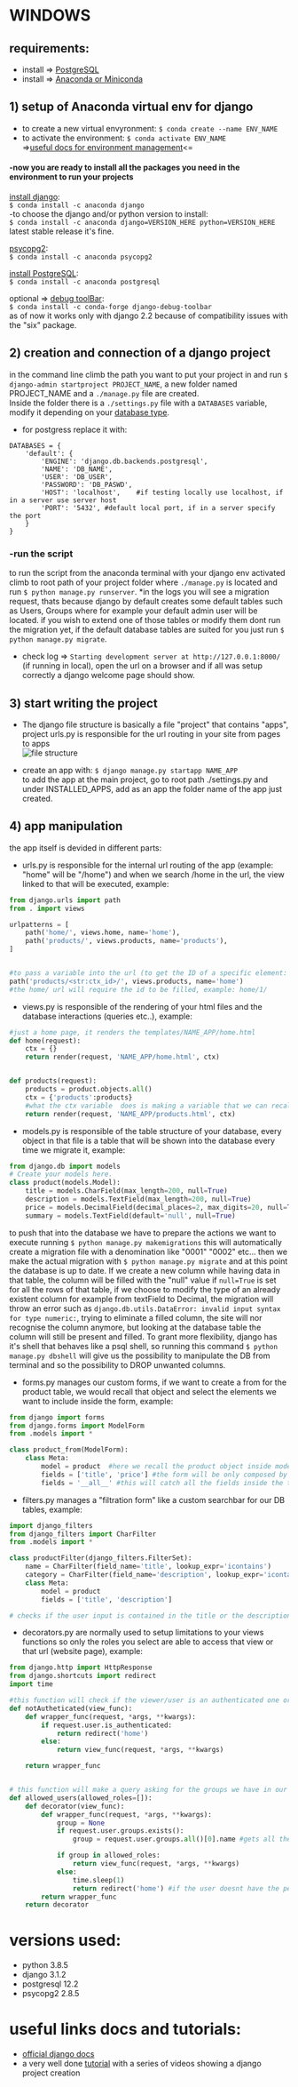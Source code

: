 # WINDOWS
## requirements:
* install => [PostgreSQL](https://www.enterprisedb.com/downloads/postgres-postgresql-downloads)<br/>
* install => [Anaconda or Miniconda](https://www.anaconda.com/products/individual)

## 1) setup of Anaconda virtual env for django
* to create a new virtual envyronment: ```$ conda create --name ENV_NAME```<br/>
* to activate the environment: ```$ conda activate ENV_NAME```<br/>
=>[useful docs for environment management](https://docs.conda.io/projects/conda/en/latest/user-guide/tasks/manage-environments.html#creating-an-environment-with-commands)<=<br/>

#### -now you are ready to install all the packages you need in the environment to run your projects

[install django](https://anaconda.org/anaconda/django):<br/>
```$ conda install -c anaconda django```<br/>
-to choose the django and/or python version to install:<br/>
```$ conda install -c anaconda django=VERSION_HERE python=VERSION_HERE```<br/>
latest stable release it's fine.

[psycopg2](https://anaconda.org/anaconda/psycopg2):<br/>
```$ conda install -c anaconda psycopg2```<br/>

[install PostgreSQL](https://anaconda.org/anaconda/postgresql):<br/>
```$ conda install -c anaconda postgresql```<br/>

optional => [debug toolBar](https://anaconda.org/conda-forge/django-debug-toolbar):<br/>
```$ conda install -c conda-forge django-debug-toolbar```<br/>
as of now it works only with django 2.2 because of compatibility issues with the "six" package.

## 2) creation and connection of a django project
in the command line climb the path you want to put your project in and run ```$ django-admin startproject PROJECT_NAME```, a new folder named PROJECT_NAME and a ```./manage.py``` file are created.<br/>
Inside the folder there is a ```./settings.py``` file with a ```DATABASES``` variable, modify it depending on your [database type](https://docs.djangoproject.com/en/3.1/ref/settings/#databases).
* for postgress replace it with:
```
DATABASES = {
    'default': {
        'ENGINE': 'django.db.backends.postgresql',
        'NAME': 'DB_NAME',
        'USER': 'DB_USER',
        'PASSWORD': 'DB_PASWD',
        'HOST': 'localhost',    #if testing locally use localhost, if in a server use server host
        'PORT': '5432', #default local port, if in a server specify the port
    }
}
```

### -run the script
to run the script from the anaconda terminal with your django env activated climb to root path of your project folder where ```./manage.py``` is located and run  ```$ python manage.py runserver```.
*in the logs you will see a migration request, thats because django by default creates some default tables such as Users, Groups where for example your default admin user will be located.
if you wish to extend one of those tables or modify them dont run the migration yet, if the default database tables are suited for you just run ```$ python manage.py migrate```.

* check log => ```Starting development server at http://127.0.0.1:8000/``` (if running in local), open the url on a browser and if all was setup correctly a django welcome page should show.

## 3) start writing the project
* The django file structure is basically a file "project" that contains "apps", project urls.py is responsible for the url routing in your site from pages to apps<br/>
![file structure](https://djangobook.com/wp-content/uploads/structure_drawing1_new.png "base django project structure")

* create an app with: ```$ django manage.py startapp NAME_APP```<br/>
to add the app at the main project, go to root path ./settings.py and under INSTALLED_APPS, add as an app the folder name of the app just created.

## 4) app manipulation
the app itself is devided in different parts:
* urls.py is responsible for the internal url routing of the app (example: "home" will be "/home") and when we search /home in the url, the view linked to that will be executed, example:
```py
from django.urls import path
from . import views

urlpatterns = [
    path('home/', views.home, name='home'),
    path('products/', views.products, name='products'),
]


#to pass a variable into the url (to get the ID of a specific element: "ctx_id")
path('products/<str:ctx_id>/', views.products, name='home')
#the home/ url will require the id to be filled, example: home/1/
```
* views.py is responsible of the rendering of your html files and the database interactions (queries etc..), example:
```py
#just a home page, it renders the templates/NAME_APP/home.html
def home(request):
    ctx = {}
    return render(request, 'NAME_APP/home.html', ctx)


def products(request):
    products = product.objects.all()
    ctx = {'products':products}  
    #what the ctx variable  does is making a variable that we can recall inside an html file using tags, example:  <p>{{products}}</p> . we can also use IF and FOR inside {%  %} 
    return render(request, 'NAME_APP/products.html', ctx)
```
* models.py is responsible of the table structure of your database, every object in that file is a table that will be shown into the database every time we migrate it, example:
```py
from django.db import models
# Create your models here.
class product(models.Model):
    title = models.CharField(max_length=200, null=True)
    description = models.TextField(max_length=200, null=True)
    price = models.DecimalField(decimal_places=2, max_digits=20, null=True)
    summary = models.TextField(default='null', null=True)
```
to push that into the database we have to prepare the actions we want to execute running ```$ python manage.py makemigrations``` this will automatically create a migration file with a denomination like "0001" "0002" etc...
then we make the actual migration with ```$ python manage.py migrate``` and at this point the database is up to date.
If we create a new column while having data in that table, the column will be filled with the "null" value if ```null=True``` is set for all the rows of that table,
if we choose to modify the type of an already existent column for example from textField to Decimal, the migration will throw an error such as ```django.db.utils.DataError: invalid input syntax for type numeric:```,
trying to eliminate a filled column, the site will nor recognise the column anymore, but looking at the database table the column will still be present and filled.
To grant more flexibility, django has it's shell that behaves like a psql shell, so running this command ```$ python manage.py dbshell``` will give us the possibility to manipulate the DB from terminal and so the possibility to DROP unwanted columns.

* forms.py manages our custom forms, if we want to create a from for the product table, we would recall that object and select the elements we want to include inside the form, example:
```py
from django import forms
from django.forms import ModelForm
from .models import *

class product_from(ModelForm):
    class Meta:
        model = product  #here we recall the product object inside models.py
        fields = ['title', 'price'] #the form will be only composed by the title and the price of that obejct
        fields = '__all__' #this will catch all the fields inside the table automatically.
```
* filters.py manages a "filtration form" like a custom searchbar for our DB tables, example:
```py
import django_filters
from django_filters import CharFilter
from .models import *

class productFilter(django_filters.FilterSet):
    name = CharFilter(field_name='title', lookup_expr='icontains')
    category = CharFilter(field_name='description', lookup_expr='icontains')
    class Meta:
        model = product
        fields = ['title', 'description']

# checks if the user input is contained in the title or the description in any product row
```
* decorators.py are normally used to setup limitations to your views functions so only the roles you select are able to access that view or that url (website page), example:
```py
from django.http import HttpResponse
from django.shortcuts import redirect
import time

#this function will check if the viewer/user is an authenticated one or not, if your site needs a login system, it will check if the user is logged in (useful if a page is shown only to logged in users)
def notAutheticated(view_func):
    def wrapper_func(request, *args, **kwargs):
        if request.user.is_authenticated:
            return redirect('home')
        else:
            return view_func(request, *args, **kwargs)

    return wrapper_func


# this function will make a query asking for the groups we have in our database/users groups, good practice is to create groups with some determined roles so every user part of that group will have the specific permissions already setup.
def allowed_users(allowed_roles=[]):
    def decorator(view_func):
        def wrapper_func(request, *args, **kwargs):
            group = None
            if request.user.groups.exists():
                group = request.user.groups.all()[0].name #gets all the group name of the user

            if group in allowed_roles:
                return view_func(request, *args, **kwargs)
            else:
                time.sleep(1)
                return redirect('home') #if the user doesnt have the permission, it will be redirected to the gome page
        return wrapper_func
    return decorator
```
# versions used:
* python 3.8.5
* django 3.1.2
* postgresql 12.2
* psycopg2 2.8.5

# useful links docs and tutorials:
* [official django docs](https://www.djangoproject.com/)
* a very well done [tutorial](https://www.youtube.com/watch?v=xv_bwpA_aEA&list=PL-51WBLyFTg2vW-_6XBoUpE7vpmoR3ztO) with a series of videos showing a django project creation
